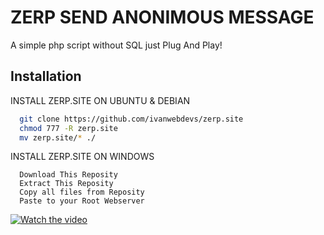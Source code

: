 
# ZERP SEND ANONIMOUS MESSAGE

A simple php script without SQL just Plug And Play!


## Installation

INSTALL ZERP.SITE ON UBUNTU & DEBIAN

```bash
  git clone https://github.com/ivanwebdevs/zerp.site
  chmod 777 -R zerp.site
  mv zerp.site/* ./
```
    
INSTALL ZERP.SITE ON WINDOWS

```step
  Download This Reposity
  Extract This Reposity
  Copy all files from Reposity
  Paste to your Root Webserver
```

[![Watch the video](https://cdn.gtricks.com/2017/09/3-Simple-Ways-To-Fully-Buffer-a-YouTube-Video-800x450.jpg)](https://www.youtube.com/watch?v=E2KcZGlz9pw)

    
